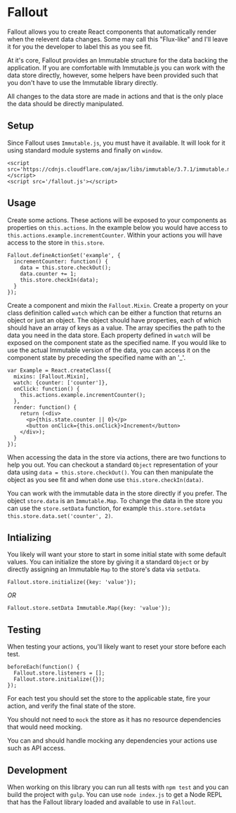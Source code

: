 # Fallout

Fallout allows you to create React components that automatically render when the relevent data changes. Some may call this "Flux-like" and I'll leave it for you the developer to label this as you see fit.

At it's core, Fallout provides an Immutable structure for the data backing the application. If you are comfortable with Immutable.js you can work with the data store directly, however, some helpers have been provided such that you don't have to use the Immutable library directly.

All changes to the data store are made in actions and that is the only place the data should be directly manipulated.

## Setup

Since Fallout uses `Immutable.js`, you must have it available. It will look for it using standard
module systems and finally on `window`.

```
<script src='https://cdnjs.cloudflare.com/ajax/libs/immutable/3.7.1/immutable.min.js'></script>
<script src='/fallout.js'></script>
```

## Usage

Create some actions. These actions will be exposed to your components
as properties on `this.actions`. In the example below you would have
access to `this.actions.example.incrementCounter`. Within your actions
you will have access to the store in `this.store`.

```
Fallout.defineActionSet('example', {
  incrementCounter: function() {
    data = this.store.checkOut();
    data.counter += 1;
    this.store.checkIn(data);
  }
});
```

Create a component and mixin the `Fallout.Mixin`. Create a property
on your class definition called `watch` which can be either a
function that returns an object or just an object. The object should
have properties, each of which should have an array of keys as a value.
The array specifies the path to the data you need in the data store.
Each property defined in `watch` will be exposed on the component state
as the specified name. If you would like to use the actual Immutable
version of the data, you can access it on the component state by
preceding the specified name with an '_'.

```
var Example = React.createClass({
  mixins: [Fallout.Mixin],
  watch: {counter: ['counter']},
  onClick: function() {
    this.actions.example.incrementCounter();
  },
  render: function() {
    return (<div>
      <p>{this.state.counter || 0}</p>
      <button onClick={this.onClick}>Increment</button>
    </div>);
  }
});
```

When accessing the data in the store via actions, there are two functions to help you out.
You can checkout a standard `Object` representation of your data using
`data = this.store.checkOut()`.
You can then manipulate the object as you see fit and when done use
`this.store.checkIn(data)`.

You can work with the immutable data in the store directly if you prefer.
The object `store.data` is an `Immutable.Map`. To change the data in the store you can
use the `store.setData` function, for example `this.store.setdata this.store.data.set('counter', 2)`.

## Intializing

You likely will want your store to start in some initial state with some default values.
You can initialize the store by giving it a standard `Object` or by directly assigning an
Immutable `Map` to the store's data via `setData`.

`Fallout.store.initialize({key: 'value'});`

*OR*

`Fallout.store.setData Immutable.Map({key: 'value'});`

## Testing

When testing your actions, you'll likely want to reset your store before each test.

```
beforeEach(function() {
  Fallout.store.listeners = [];
  Fallout.store.initialize({});
});
```

For each test you should set the store to the applicable state, fire your action, and verify the
final state of the store.

You should not need to `mock` the store as it has no resource dependencies that would need mocking.

You can and should handle mocking any dependencies your actions use such as API access.

## Development

When working on this library you can run all tests with `npm test` and you can build the project with `gulp`. You can use `node index.js` to get a Node REPL that has the Fallout library loaded and available to use in `Fallout`.

